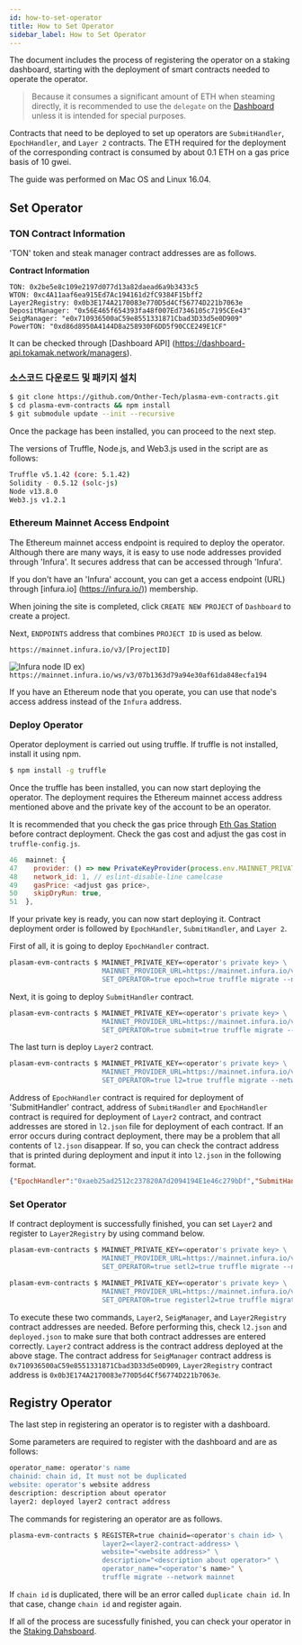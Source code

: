 ```yaml
---
id: how-to-set-operator
title: How to Set Operator
sidebar_label: How to Set Operator
---
```


The document includes the process of registering the operator on a staking dashboard, starting with the deployment of smart contracts needed to operate the operator.

> Because it consumes a significant amount of ETH when steaming directly, it is recommended to use the `delegate` on the [Dashboard](https://staking.tokamak.network) unless it is intended for special purposes.

Contracts that need to be deployed to set up operators are `SubmitHandler`, `EpochHandler`, and `Layer 2` contracts.
The ETH required for the deployment of the corresponding contract is consumed by about 0.1 ETH on a gas price basis of 10 gwei.

The guide was performed on Mac OS and Linux 16.04.

## Set Operator

### TON Contract Information

'TON' token and steak manager contract addresses are as follows.

**Contract Information**

    TON: 0x2be5e8c109e2197d077d13a82daead6a9b3433c5
    WTON: 0xc4A11aaf6ea915Ed7Ac194161d2fC9384F15bff2 
    Layer2Registry: 0x0b3E174A2170083e770D5d4Cf56774D221b7063e
    DepositManager: "0x56E465f654393fa48f007Ed7346105c7195CEe43"
    SeigManager: "e0x710936500aC59e8551331871Cbad3D33d5e0D909"
    PowerTON: "0xd86d8950A4144D8a258930F6DD5f90CCE249E1CF"

It can be checked through [Dashboard API] (https://dashboard-api.tokamak.network/managers).

### 소스코드 다운로드 및 패키지 설치

```bash
$ git clone https://github.com/Onther-Tech/plasma-evm-contracts.git
$ cd plasma-evm-contracts && npm install
$ git submodule update --init --recursive
```
Once the package has been installed, you can proceed to the next step.

The versions of Truffle, Node.js, and Web3.js used in the script are as follows:

```bash
Truffle v5.1.42 (core: 5.1.42)
Solidity - 0.5.12 (solc-js)
Node v13.8.0
Web3.js v1.2.1
```

### Ethereum Mainnet Access Endpoint

The Ethereum mainnet access endpoint is required to deploy the operator. Although there are many ways, it is easy to use node addresses provided through 'Infura'. It secures address that can be accessed through 'Infura'.

If you don't have an 'Infura' account, you can get a access endpoint (URL) through [infura.io] (https://infura.io/)) membership.

When joining the site is completed, click `CREATE NEW PROJECT` of `Dashboard` to create a project.

Next, `ENDPOINTS` address that combines `PROJECT ID` is used as below.

`https://mainnet.infura.io/v3/[ProjectID] `

![Infura node ID](assets/guides_create-infura-node.png)
ex) `https://mainnet.infura.io/ws/v3/07b1363d79a94e30af61da848ecfa194`

If you have an Ethereum node that you operate, you can use that node's access address instead of the `Infura` address.

### Deploy Operator

Operator deployment is carried out using truffle. If truffle is not installed, install it using npm.

```bash
$ npm install -g truffle
```

Once the truffle has been installed, you can now start deploying the operator. The deployment requires the Ethereum mainnet access address mentioned above and the private key of the account to be an operator.

It is recommended that you check the gas price through [Eth Gas Station](https://ethgasstation.info/) before contract deployment. Check the gas cost and adjust the gas cost in `truffle-config.js`.

```javascript
46  mainnet: {
47    provider: () => new PrivateKeyProvider(process.env.MAINNET_PRIVATE_KEY, process.env.MAINNET_PROVIDER_URL),
48    network_id: 1, // eslint-disable-line camelcase
49    gasPrice: <adjust gas price>,
50    skipDryRun: true,
51  },
```

If your private key is ready, you can now start deploying it.
Contract deployment order is followed by `EpochHandler`, `SubmitHandler`, and `Layer 2`.

First of all, it is going to deploy `EpochHandler` contract.

```bash
plasam-evm-contracts $ MAINNET_PRIVATE_KEY=<operator's private key> \        
                       MAINNET_PROVIDER_URL=https://mainnet.infura.io/v3/<use-your-own-infura-project-id> \
                       SET_OPERATOR=true epoch=true truffle migrate --network mainnet
```

Next, it is going to deploy `SubmitHandler` contract.
```bash
plasam-evm-contracts $ MAINNET_PRIVATE_KEY=<operator's private key> \        
                       MAINNET_PROVIDER_URL=https://mainnet.infura.io/v3/<use-your-own-infura-project-id> \
                       SET_OPERATOR=true submit=true truffle migrate --network mainnet
```


The last turn is deploy `Layer2` contract.
```bash
plasam-evm-contracts $ MAINNET_PRIVATE_KEY=<operator's private key> \        
                       MAINNET_PROVIDER_URL=https://mainnet.infura.io/v3/<use-your-own-infura-project-id> \
                       SET_OPERATOR=true l2=true truffle migrate --network mainnet
```
Address of `EpochHandler` contract is required for deployment of 'SubmitHandler' contract, address of `SubmitHandler` and `EpochHandler` contract is required for deployment of `Layer2` contract, and contract addresses are stored in `l2.json` file for deployment of each contract. If an error occurs during contract deployment, there may be a problem that all contents of `l2.json` disappear. If so, you can check the contract address that is printed during deployment and input it into `l2.json` in the following format.

```json
{"EpochHandler":"0xaeb25ad2512c237820A7d2094194E1e46c279bDf","SubmitHandler":"0xb40faB9d05c9494abefEB502d71482Eb191fc629","Layer2":"0x5564AD50B6Ef6270DDb11bA5030AE86A9D562390"}
```
### Set Operator

If contract deployment is successfully finished, you can set `Layer2` and register to `Layer2Registry` by using command below. 

```bash
plasam-evm-contracts $ MAINNET_PRIVATE_KEY=<operator's private key> \        
                       MAINNET_PROVIDER_URL=https://mainnet.infura.io/v3/<use-your-own-infura-project-id> \
                       SET_OPERATOR=true setl2=true truffle migrate --network mainnet
```

```bash
plasam-evm-contracts $ MAINNET_PRIVATE_KEY=<operator's private key> \        
                       MAINNET_PROVIDER_URL=https://mainnet.infura.io/v3/<use-your-own-infura-project-id> \
                       SET_OPERATOR=true registerl2=true truffle migrate --network mainnet
```

To execute these two commands, `Layer2`, `SeigManager`, and `Layer2Registry` contract addresses are needed. Before performing this, check `l2.json` and `deployed.json` to make sure that both contract addresses are entered correctly. `Layer2` contract address is the contract address deployed at the above stage. The contract address for `SeigManager` contract address is `0x710936500aC59e8551331871Cbad3D33d5e0D909`, `Layer2Registry` contract address is `0x0b3E174A2170083e770D5d4Cf56774D221b7063e`.

## Registry Operator

The last step in registering an operator is to register with a dashboard.

Some parameters are required to register with the dashboard and are as follows:

```bash
operator_name: operator's name
chainid: chain id, It must not be duplicated
website: operator's website address
description: description about operator
layer2: deployed layer2 contract address
```

The commands for registering an operator are as follows.
```bash
plasma-evm-contracts $ REGISTER=true chainid=<operator's chain id> \
                       layer2=<layer2-contract-address> \
                       website="<website address>" \
                       description="<description about operator>" \
                       operator_name="<operator's name>" \
                       truffle migrate --network mainnet
```

If `chain id` is duplicated, there will be an error called `duplicate chain id`. In that case, change `chain id` and register again.

If all of the process are sucessfully finished, you can check your operator in the [Staking Dahsboard](https://staking.tokamak.network).